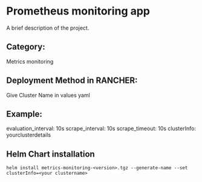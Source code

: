 # Prometheus monitoring app

A brief description of the project.

## Category: 

Metrics monitoring

## Deployment Method in RANCHER: 

Give Cluster Name in values yaml 
## Example:
evaluation_interval: 10s
scrape_interval: 10s
scrape_timeout: 10s
clusterInfo: yourclusterdetails


## Helm Chart installation

```
helm install metrics-monitoring-<version>.tgz --generate-name --set clusterInfo=<your clustername>
```

